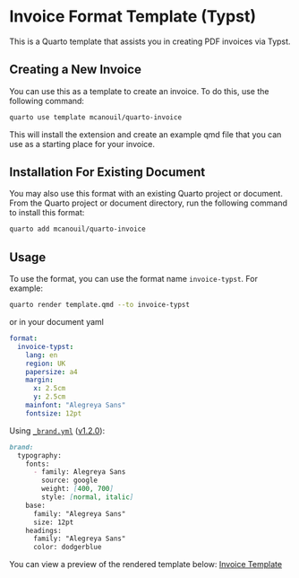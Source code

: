 # Invoice Format Template (Typst)

This is a Quarto template that assists you in creating PDF invoices via Typst.

## Creating a New Invoice

You can use this as a template to create an invoice.
To do this, use the following command:

```bash
quarto use template mcanouil/quarto-invoice
```

This will install the extension and create an example qmd file that you can use as a starting place for your invoice.

## Installation For Existing Document

You may also use this format with an existing Quarto project or document.
From the Quarto project or document directory, run the following command to install this format:

```bash
quarto add mcanouil/quarto-invoice
```

## Usage

To use the format, you can use the format name `invoice-typst`.
For example:

```bash
quarto render template.qmd --to invoice-typst
```

or in your document yaml

```yaml
format:
  invoice-typst:
    lang: en
    region: UK
    papersize: a4
    margin:
      x: 2.5cm
      y: 2.5cm
    mainfont: "Alegreya Sans"
    fontsize: 12pt 
```

Using [`_brand.yml`](https://posit-dev.github.io/brand-yml/) ([v1.2.0](../../releases/tag/1.2.0)):

```markdown
brand:
  typography:
    fonts:
      - family: Alegreya Sans
        source: google
        weight: [400, 700]
        style: [normal, italic]
    base:
      family: "Alegreya Sans"
      size: 12pt
    headings:
      family: "Alegreya Sans"
      color: dodgerblue
```

You can view a preview of the rendered template below: [Invoice Template](https://m.canouil.dev/quarto-invoice/index.pdf)
